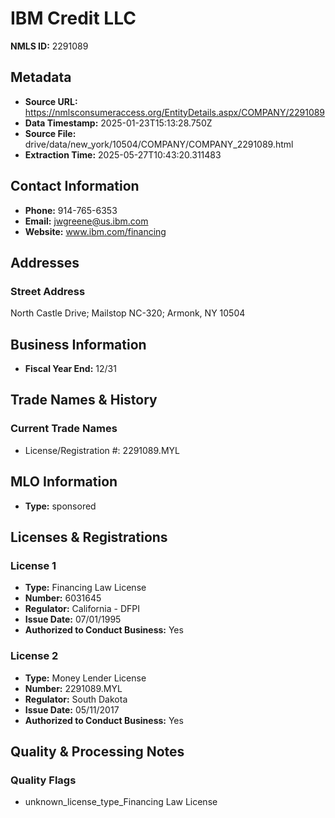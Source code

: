# IBM Credit LLC

**NMLS ID:** 2291089

## Metadata
- **Source URL:** https://nmlsconsumeraccess.org/EntityDetails.aspx/COMPANY/2291089
- **Data Timestamp:** 2025-01-23T15:13:28.750Z
- **Source File:** drive/data/new_york/10504/COMPANY/COMPANY_2291089.html
- **Extraction Time:** 2025-05-27T10:43:20.311483

## Contact Information
- **Phone:** 914-765-6353
- **Email:** jwgreene@us.ibm.com
- **Website:** www.ibm.com/financing

## Addresses
### Street Address
North Castle Drive; Mailstop NC-320; Armonk, NY 10504

## Business Information
- **Fiscal Year End:** 12/31

## Trade Names & History
### Current Trade Names
- License/Registration #: 2291089.MYL

## MLO Information
- **Type:** sponsored

## Licenses & Registrations

### License 1
- **Type:** Financing Law License
- **Number:** 6031645
- **Regulator:** California - DFPI
- **Issue Date:** 07/01/1995
- **Authorized to Conduct Business:** Yes

### License 2
- **Type:** Money Lender License
- **Number:** 2291089.MYL
- **Regulator:** South Dakota
- **Issue Date:** 05/11/2017
- **Authorized to Conduct Business:** Yes

## Quality & Processing Notes
### Quality Flags
- unknown_license_type_Financing Law License
